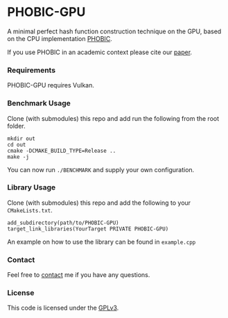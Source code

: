 # PHOBIC-GPU

A minimal perfect hash function construction technique on the GPU, based on the CPU implementation 
[PHOBIC](https://github.com/jermp/pthash/tree/phobic).

If you use PHOBIC in an academic context please cite our [paper](https://arxiv.org/pdf/2404.18497).

### Requirements
PHOBIC-GPU requires Vulkan.


### Benchmark Usage
Clone (with submodules) this repo and add run the following from the root folder.

```
mkdir out    
cd out
cmake -DCMAKE_BUILD_TYPE=Release ..
make -j
```

You can now run ```./BENCHMARK``` and supply your own configuration.


### Library Usage

Clone (with submodules) this repo and add the following to your `CMakeLists.txt`.

```
add_subdirectory(path/to/PHOBIC-GPU)
target_link_libraries(YourTarget PRIVATE PHOBIC-GPU)
```

An example on how to use the library can be found in ```example.cpp```

### Contact

Feel free to [contact](mailto:hermann@kit.edu) me if you have any questions.

### License

This code is licensed under the [GPLv3](/LICENSE).
